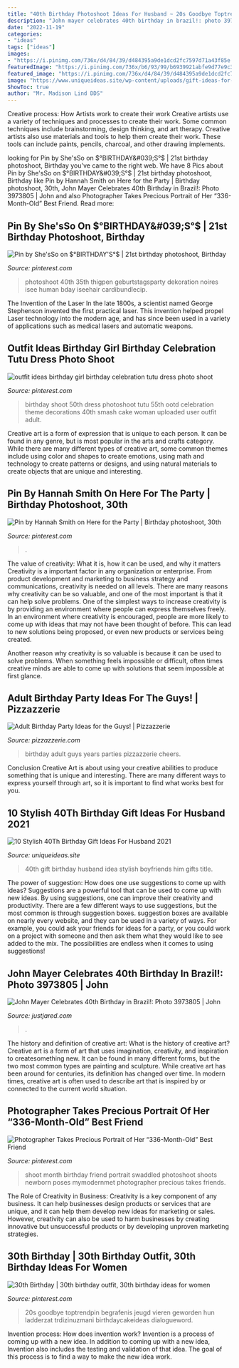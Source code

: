```yaml
---
title: "40th Birthday Photoshoot Ideas For Husband ~ 20s Goodbye Toptrendpin Begrafenis Jeugd Vieren Geworden Hun Ladderzat Trdizinuzmani Birthdaycakeideas Dialogueword"
description: "John mayer celebrates 40th birthday in brazil!: photo 3973805"
date: "2022-11-19"
categories:
- "ideas"
tags: ["ideas"]
images:
- "https://i.pinimg.com/736x/d4/84/39/d484395a9de1dcd2fc7597d71a43f85e.jpg"
featuredImage: "https://i.pinimg.com/736x/b6/93/99/b6939921abfe9d77e9c3b4772d88c8d1.jpg"
featured_image: "https://i.pinimg.com/736x/d4/84/39/d484395a9de1dcd2fc7597d71a43f85e.jpg"
image: "https://www.uniqueideas.site/wp-content/uploads/gift-ideas-for-him-gift-idea-pinterest-gift-boyfriends-and-9.jpg"
ShowToc: true
author: "Mr. Madison Lind DDS"
---
```



Creative process: How Artists work to create their work
Creative artists use a variety of techniques and processes to create their work. Some common techniques include brainstorming, design thinking, and art therapy. Creative artists also use materials and tools to help them create their work. These tools can include paints, pencils, charcoal, and other drawing implements.

	

		
looking for Pin by She&#039;sSo on $°BIRTHDAY&#039;S°$ | 21st birthday photoshoot, Birthday you've came to the right web. We have 8 Pics about Pin by She&#039;sSo on $°BIRTHDAY&#039;S°$ | 21st birthday photoshoot, Birthday like Pin by Hannah Smith on Here for the Party | Birthday photoshoot, 30th, John Mayer Celebrates 40th Birthday in Brazil!: Photo 3973805 | John and also Photographer Takes Precious Portrait of Her “336-Month-Old” Best Friend. Read more:
		
    
## Pin By She&#039;sSo On $°BIRTHDAY&#039;S°$ | 21st Birthday Photoshoot, Birthday

<img loading=lazy src="https://i.pinimg.com/736x/d1/b6/e3/d1b6e37f1887d9dfd06cf4acb290c950.jpg" onerror="this.onerror=null;this.src='https://tse1.mm.bing.net/th?id=OIP.KQE8YqlEMZr6BB4PhhY6gAHaLG&amp;pid=15.1';" alt="Pin by She&#039;sSo on $°BIRTHDAY&#039;S°$ | 21st birthday photoshoot, Birthday">

_Source: pinterest.com_

>photoshoot 40th 35th thigpen geburtstagsparty dekoration noires isee human bday iseehair cardibundlecip. 

	

The Invention of the Laser
In the late 1800s, a scientist named George Stephenson invented the first practical laser. This invention helped propel Laser technology into the modern age, and has since been used in a variety of applications such as medical lasers and automatic weapons.

    
## Outfit Ideas Birthday Girl Birthday Celebration Tutu Dress Photo Shoot

<img loading=lazy src="https://i.pinimg.com/736x/d4/84/39/d484395a9de1dcd2fc7597d71a43f85e.jpg" onerror="this.onerror=null;this.src='https://tse2.mm.bing.net/th?id=OIP.0qxnHTjP7iFSZCx1QAwBUgHaKv&amp;pid=15.1';" alt="outfit ideas birthday girl birthday celebration tutu dress photo shoot">

_Source: pinterest.com_

>birthday shoot 50th dress photoshoot tutu 55th ootd celebration theme decorations 40th smash cake woman uploaded user outfit adult. 

	

Creative art is a form of expression that is unique to each person. It can be found in any genre, but is most popular in the arts and crafts category. While there are many different types of creative art, some common themes include using color and shapes to create emotions, using math and technology to create patterns or designs, and using natural materials to create objects that are unique and interesting.

    
## Pin By Hannah Smith On Here For The Party | Birthday Photoshoot, 30th

<img loading=lazy src="https://i.pinimg.com/736x/a3/6b/37/a36b37d3568163c67b6aa5aca22e512d.jpg" onerror="this.onerror=null;this.src='https://tse4.mm.bing.net/th?id=OIP.weHGZ3rsgx0y5vmyp3V6rQHaLH&amp;pid=15.1';" alt="Pin by Hannah Smith on Here for the Party | Birthday photoshoot, 30th">

_Source: pinterest.com_

>. 

	

The value of creativity: What it is, how it can be used, and why it matters
Creativity is a important factor in any organization or enterprise. From product development and marketing to business strategy and communications, creativity is needed on all levels. There are many reasons why creativity can be so valuable, and one of the most important is that it can help solve problems.
One of the simplest ways to increase creativity is by providing an environment where people can express themselves freely. In an environment where creativity is encouraged, people are more likely to come up with ideas that may not have been thought of before. This can lead to new solutions being proposed, or even new products or services being created.

Another reason why creativity is so valuable is because it can be used to solve problems. When something feels impossible or difficult, often times creative minds are able to come up with solutions that seem impossible at first glance.

    
## Adult Birthday Party Ideas For The Guys! | Pizzazzerie

<img loading=lazy src="http://pizzazzerie.com/wp-content/uploads/2015/06/skot-40-13.jpg" onerror="this.onerror=null;this.src='https://tse2.mm.bing.net/th?id=OIP.hrp66KRKT5G_qBguLoARiQHaLB&amp;pid=15.1';" alt="Adult Birthday Party Ideas for the Guys! | Pizzazzerie">

_Source: pizzazzerie.com_

>birthday adult guys years parties pizzazzerie cheers. 

	

Conclusion
Creative Art is about using your creative abilities to produce something that is unique and interesting. There are many different ways to express yourself through art, so it is important to find what works best for you.

    
## 10 Stylish 40Th Birthday Gift Ideas For Husband 2021

<img loading=lazy src="https://www.uniqueideas.site/wp-content/uploads/gift-ideas-for-him-gift-idea-pinterest-gift-boyfriends-and-9.jpg" onerror="this.onerror=null;this.src='https://tse3.mm.bing.net/th?id=OIP.0BNrg6f8LONBkq9-oMuyBwHaJ4&amp;pid=15.1';" alt="10 Stylish 40Th Birthday Gift Ideas For Husband 2021">

_Source: uniqueideas.site_

>40th gift birthday husband idea stylish boyfriends him gifts title. 

	

The power of suggestion: How does one use suggestions to come up with ideas?
Suggestions are a powerful tool that can be used to come up with new ideas. By using suggestions, one can improve their creativity and productivity. There are a few different ways to use suggestions, but the most common is through suggestion boxes. suggestion boxes are available on nearly every website, and they can be used in a variety of ways. For example, you could ask your friends for ideas for a party, or you could work on a project with someone and then ask them what they would like to see added to the mix. The possibilities are endless when it comes to using suggestions!

    
## John Mayer Celebrates 40th Birthday In Brazil!: Photo 3973805 | John

<img loading=lazy src="https://cdn.justjared.com/wp-content/uploads/2017/10/mayer-bday/john-mayer-birthday-brazil-01.jpg" onerror="this.onerror=null;this.src='https://tse4.mm.bing.net/th?id=OIP.sK55V63ZAs3Z5p181BDW9AHaLE&amp;pid=15.1';" alt="John Mayer Celebrates 40th Birthday in Brazil!: Photo 3973805 | John">

_Source: justjared.com_

>. 

	

The history and definition of creative art: What is the history of creative art?
Creative art is a form of art that uses imagination, creativity, and inspiration to createsomething new. It can be found in many different forms, but the two most common types are painting and sculpture. While creative art has been around for centuries, its definition has changed over time. In modern times, creative art is often used to describe art that is inspired by or connected to the current world situation.

    
## Photographer Takes Precious Portrait Of Her “336-Month-Old” Best Friend

<img loading=lazy src="https://i.pinimg.com/736x/a7/c7/1c/a7c71cd58a73c4d2c0e316580ea83c85.jpg" onerror="this.onerror=null;this.src='https://tse3.mm.bing.net/th?id=OIP.rmzBoUBrmIYv9f84gRABhwHaJQ&amp;pid=15.1';" alt="Photographer Takes Precious Portrait of Her “336-Month-Old” Best Friend">

_Source: pinterest.com_

>shoot month birthday friend portrait swaddled photoshoot shoots newborn poses mymodernmet photographer precious takes friends. 

	

The Role of Creativity in Business:
Creativity is a key component of any business. It can help businesses design products or services that are unique, and it can help them develop new ideas for marketing or sales. However, creativity can also be used to harm businesses by creating innovative but unsuccessful products or by developing unproven marketing strategies.

    
## 30th Birthday | 30th Birthday Outfit, 30th Birthday Ideas For Women

<img loading=lazy src="https://i.pinimg.com/736x/b6/93/99/b6939921abfe9d77e9c3b4772d88c8d1.jpg" onerror="this.onerror=null;this.src='https://tse2.mm.bing.net/th?id=OIP.R15IILNFMdPDh28HvwZDOAHaLt&amp;pid=15.1';" alt="30th Birthday | 30th birthday outfit, 30th birthday ideas for women">

_Source: pinterest.com_

>20s goodbye toptrendpin begrafenis jeugd vieren geworden hun ladderzat trdizinuzmani birthdaycakeideas dialogueword. 

	

Invention process: How does invention work?
Invention is a process of coming up with a new idea. In addition to coming up with a new idea, Invention also includes the testing and validation of that idea. The goal of this process is to find a way to make the new idea work.

